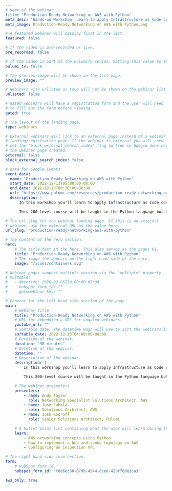 ```yaml
---
# Name of the webinar.
title: "Production-Ready Networking on AWS with Python"
meta_desc: "Hands-on Workshop: Learn to apply Infrastructure as Code concepts to build a hub and spoke network topology with an inspection VPC."
meta_image: Production-Ready Networking on AWS with Python.png

# A featured webinar will display first in the list.
featured: false

# If the video is pre-recorded or live.
pre_recorded: false

# If the video is part of the PulumiTV series. Setting this value to true will list the video in the "PulumiTV" section.
pulumi_tv: false

# The preview image will be shown on the list page.
preview_image: ""

# Webinars with unlisted as true will not be shown on the webinar list
unlisted: false

# Gated webinars will have a registration form and the user will need
# to fill out the form before viewing.
gated: true

# The layout of the landing page.
type: webinars

# External webinars will link to an external page instead of a webinar
# landing/registration page. If the webinar is external you will need
# set the 'block_external_search_index' flag to true so Google does not index
# the webinar page created.
external: false
block_external_search_index: false

# data for Google Events
event_data:
  name: "Production-Ready Networking on AWS with Python"
  start_date: 2022-12-13T05:00:00-08:00
  end_date: 2022-12-13T06:30:00-08:00
  url: "https://www.pulumi.com/resources/production-ready-networking-aws-with-python"
  description: |
      In this workshop you'll learn to apply Infrastructure as Code concepts to build a hub and spoke network topology with an inspection VPC. This pattern is incredibly useful for standing up separate environments for development, testing and production, providing workload isolation for multiple customers and standing up shared services.

      This 200-level course will be taught in the Python language but the concepts apply to any modern programming language. The content builds upon Pulumi concepts from learn.pulumi.com and our Getting Started workshop series.

# The url slug for the webinar landing page. If this is an external
# webinar, use the external URL as the value here.
url_slug: "production-ready-networking-aws-with-python"

# The content of the hero section.
hero:
    # The title text in the hero. This also serves as the pages H1.
    title: "Production-Ready Networking on AWS with Python"
    # The image the appears on the right hand side of the hero.
    image: "/icons/containers.svg"

# Webinar pages support multiple session via the 'multiple' property.
# multiple:
#   - datetime: 2020-02-05T10:00:00-07:00
#     hubspot_form_id: ""
#     gotowebinar_key: ""

# Content for the left hand side section of the page.
main:
    # Webinar title.
    title: "Production-Ready Networking on AWS with Python"
    # URL for embedding a URL for ungated webinars.
    youtube_url: ""
    # Sortable date. The datetime Hugo will use to sort the webinars in date order.
    sortable_date: 2022-12-13T04:00:00-08:00
    # Duration of the webinar.
    duration: "90 minutes"
    # Datetime of the webinar.
    datetime: ""
    # Description of the webinar.
    description: |
        In this workshop you'll learn to apply Infrastructure as Code concepts to build a hub and spoke network topology with an inspection VPC. This pattern is incredibly useful for standing up separate environments for development, testing and production, providing workload isolation for multiple customers and standing up shared services.

        This 200-level course will be taught in the Python language but the concepts apply to any modern programming language. The content builds upon Pulumi concepts from [learn.pulumi.com](/learn/) and our Getting Started workshop series.

    # The webinar presenters
    presenters:
        - name: Andy Taylor
          role: Networking Specialist Solutions Architect, AWS
        - name: Jose Juhala
          role: Solutions Architect, AWS
        - name: Josh Kodroff
          role: Senior Solutions Architect, Pulumi

    # A bullet point list containing what the user will learn during the webinar.
    learn:
        - AWS networking concepts using Python
        - How to implement a hub and spoke topology on AWS
        - Configuring an inspection VPC

# The right hand side form section.
form:
    # HubSpot form id.
    hubspot_form_id: "f8d6ec38-079b-4544-8ced-42bf76de1ca3"

aws_only: true
---
```

